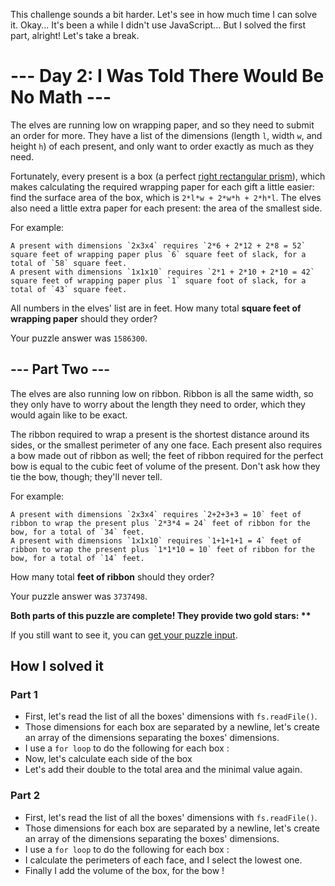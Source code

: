 This challenge sounds a bit harder. Let's see in how much time I can solve it. Okay... It's been a while I didn't use JavaScript... But I solved the first part, alright! Let's take a break.
# --- Day 2: I Was Told There Would Be No Math ---
The elves are running low on wrapping paper, and so they need to submit an order for more. They have a list of the dimensions (length `l`, width `w`, and height `h`) of each present, and only want to order exactly as much as they need.

Fortunately, every present is a box (a perfect [right rectangular prism](https://en.wikipedia.org/wiki/Cuboid#Rectangular_cuboid)), which makes calculating the required wrapping paper for each gift a little easier: find the surface area of the box, which is `2*l*w + 2*w*h + 2*h*l`. The elves also need a little extra paper for each present: the area of the smallest side.

For example:

    A present with dimensions `2x3x4` requires `2*6 + 2*12 + 2*8 = 52` square feet of wrapping paper plus `6` square feet of slack, for a total of `58` square feet.
    A present with dimensions `1x1x10` requires `2*1 + 2*10 + 2*10 = 42` square feet of wrapping paper plus `1` square foot of slack, for a total of `43` square feet.

All numbers in the elves' list are in feet. How many total **square feet of wrapping paper** should they order?

Your puzzle answer was `1586300`.
## --- Part Two ---

The elves are also running low on ribbon. Ribbon is all the same width, so they only have to worry about the length they need to order, which they would again like to be exact.

The ribbon required to wrap a present is the shortest distance around its sides, or the smallest perimeter of any one face. Each present also requires a bow made out of ribbon as well; the feet of ribbon required for the perfect bow is equal to the cubic feet of volume of the present. Don't ask how they tie the bow, though; they'll never tell.

For example:

    A present with dimensions `2x3x4` requires `2+2+3+3 = 10` feet of ribbon to wrap the present plus `2*3*4 = 24` feet of ribbon for the bow, for a total of `34` feet.
    A present with dimensions `1x1x10` requires `1+1+1+1 = 4` feet of ribbon to wrap the present plus `1*1*10 = 10` feet of ribbon for the bow, for a total of `14` feet.

How many total **feet of ribbon** should they order?

Your puzzle answer was `3737498`.

**Both parts of this puzzle are complete! They provide two gold stars: \*\***

If you still want to see it, you can [get your puzzle input](https://github.com/PetitPotiron/advent-of-code-2015/blob/main/src/day-2/input.txt).


## How I solved it
### Part 1
* First, let's read the list of all the boxes' dimensions with `fs.readFile()`.
* Those dimensions for each box are separated by a newline, let's create an array of the dimensions separating the boxes' dimensions.
* I use a `for loop` to do the following for each box :
* Now, let's calculate each side of the box
* Let's add their double to the total area and the minimal value again.

### Part 2
* First, let's read the list of all the boxes' dimensions with `fs.readFile()`.
* Those dimensions for each box are separated by a newline, let's create an array of the dimensions separating the boxes' dimensions.
* I use a `for loop` to do the following for each box :
* I calculate the perimeters of each face, and I select the lowest one.
* Finally I add the volume of the box, for the bow !
